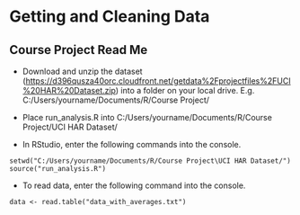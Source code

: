 Getting and Cleaning Data
=========================
## Course Project Read Me
* Download and unzip the dataset (https://d396qusza40orc.cloudfront.net/getdata%2Fprojectfiles%2FUCI%20HAR%20Dataset.zip) into a folder on your local drive. E.g. C:/Users/yourname/Documents/R/Course Project/

* Place run_analysis.R into C:/Users/yourname/Documents/R/Course Project/UCI HAR Dataset/

* In RStudio, enter the following commands into the console.
````
setwd("C:/Users/yourname/Documents/R/Course Project\UCI HAR Dataset/")
source("run_analysis.R")
````

* To read data, enter the following command into the console.
````
data <- read.table("data_with_averages.txt")
````
